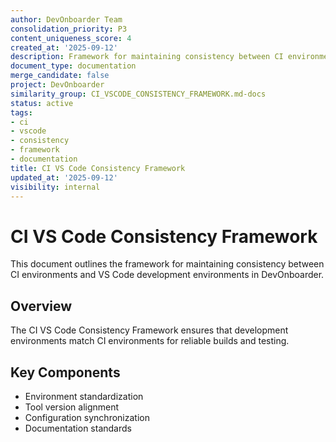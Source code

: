 ```yaml
---
author: DevOnboarder Team
consolidation_priority: P3
content_uniqueness_score: 4
created_at: '2025-09-12'
description: Framework for maintaining consistency between CI environments and VS Code development environments
document_type: documentation
merge_candidate: false
project: DevOnboarder
similarity_group: CI_VSCODE_CONSISTENCY_FRAMEWORK.md-docs
status: active
tags:
- ci
- vscode
- consistency
- framework
- documentation
title: CI VS Code Consistency Framework
updated_at: '2025-09-12'
visibility: internal
---
```


# CI VS Code Consistency Framework

This document outlines the framework for maintaining consistency between CI environments and VS Code development environments in DevOnboarder.

## Overview

The CI VS Code Consistency Framework ensures that development environments match CI environments for reliable builds and testing.

## Key Components

- Environment standardization
- Tool version alignment
- Configuration synchronization
- Documentation standards
